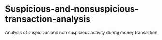 # Suspicious-and-nonsuspicious-transaction-analysis
Analysis of suspicious and non suspicious activity during money transaction

